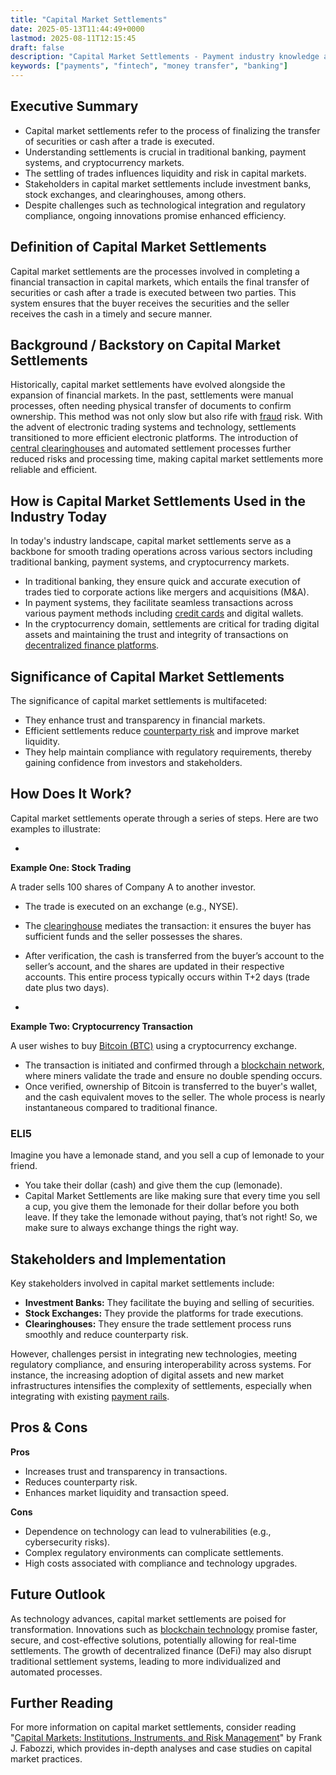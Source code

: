 ```yaml
---
title: "Capital Market Settlements"
date: 2025-05-13T11:44:49+0000
lastmod: 2025-08-11T12:15:45
draft: false
description: "Capital Market Settlements - Payment industry knowledge and insights"
keywords: ["payments", "fintech", "money transfer", "banking"]
---
```


## Executive Summary

- Capital market settlements refer to the process of finalizing the transfer of securities or cash after a trade is executed.
- Understanding settlements is crucial in traditional banking, payment systems, and cryptocurrency markets.
- The settling of trades influences liquidity and risk in capital markets.
- Stakeholders in capital market settlements include investment banks, stock exchanges, and clearinghouses, among others.
- Despite challenges such as technological integration and regulatory compliance, ongoing innovations promise enhanced efficiency.

## Definition of Capital Market Settlements
Capital market settlements are the processes involved in completing a financial transaction in capital markets, which entails the final transfer of securities or cash after a trade is executed between two parties. This system ensures that the buyer receives the securities and the seller receives the cash in a timely and secure manner.

## Background / Backstory on Capital Market Settlements
Historically, capital market settlements have evolved alongside the expansion of financial markets. In the past, settlements were manual processes, often needing physical transfer of documents to confirm ownership. This method was not only slow but also rife with [fraud](https://faisalkhanllc.xyz/resources/payments-wiki/f/fraud/) risk. With the advent of electronic trading systems and technology, settlements transitioned to more efficient electronic platforms. The introduction of [central clearinghouses](https://faisalkhanllc.xyz/resources/payments-wiki/c/clearing-account/) and automated settlement processes further reduced risks and processing time, making capital market settlements more reliable and efficient.

## How is Capital Market Settlements Used in the Industry Today
In today's industry landscape, capital market settlements serve as a backbone for smooth trading operations across various sectors including traditional banking, payment systems, and cryptocurrency markets.

- In traditional banking, they ensure quick and accurate execution of trades tied to corporate actions like mergers and acquisitions (M&A).
- In payment systems, they facilitate seamless transactions across various payment methods including [credit cards](https://faisalkhanllc.xyz/resources/payments-wiki/c/credit-card/) and digital wallets.
- In the cryptocurrency domain, settlements are critical for trading digital assets and maintaining the trust and integrity of transactions on [decentralized finance platforms](https://faisalkhanllc.xyz/resources/payments-wiki/d/decentralized-finance-defi/).

## Significance of Capital Market Settlements
The significance of capital market settlements is multifaceted:

- They enhance trust and transparency in financial markets.
- Efficient settlements reduce [counterparty risk](https://faisalkhanllc.xyz/resources/payments-wiki/s/settlement-risk/) and improve market liquidity.
- They help maintain compliance with regulatory requirements, thereby gaining confidence from investors and stakeholders.

## How Does It Work?
Capital market settlements operate through a series of steps. Here are two examples to illustrate:

- 
**Example One: Stock Trading**

A trader sells 100 shares of Company A to another investor.
- The trade is executed on an exchange (e.g., NYSE).
- The [clearinghouse](https://faisalkhanllc.xyz/resources/payments-wiki/c/clearing-account/) mediates the transaction: it ensures the buyer has sufficient funds and the seller possesses the shares.
- After verification, the cash is transferred from the buyer’s account to the seller’s account, and the shares are updated in their respective accounts. This entire process typically occurs within T+2 days (trade date plus two days).

- 
**Example Two: Cryptocurrency Transaction**

A user wishes to buy [Bitcoin (BTC)](https://faisalkhanllc.xyz/resources/payments-wiki/b/bitcoin/) using a cryptocurrency exchange.
- The transaction is initiated and confirmed through a [blockchain network](https://faisalkhanllc.xyz/resources/payments-wiki/b/blockchain/), where miners validate the trade and ensure no double spending occurs.
- Once verified, ownership of Bitcoin is transferred to the buyer's wallet, and the cash equivalent moves to the seller. The whole process is nearly instantaneous compared to traditional finance.

### ELI5
Imagine you have a lemonade stand, and you sell a cup of lemonade to your friend.

- You take their dollar (cash) and give them the cup (lemonade).
- Capital Market Settlements are like making sure that every time you sell a cup, you give them the lemonade for their dollar before you both leave. If they take the lemonade without paying, that’s not right! So, we make sure to always exchange things the right way.

## Stakeholders and Implementation
Key stakeholders involved in capital market settlements include:

- **Investment Banks:** They facilitate the buying and selling of securities.
- **Stock Exchanges:** They provide the platforms for trade executions.
- **Clearinghouses:** They ensure the trade settlement process runs smoothly and reduce counterparty risk.

However, challenges persist in integrating new technologies, meeting regulatory compliance, and ensuring interoperability across systems. For instance, the increasing adoption of digital assets and new market infrastructures intensifies the complexity of settlements, especially when integrating with existing [payment rails](https://faisalkhanllc.xyz/resources/payments-wiki/p/payment-rails/).

## Pros & Cons
**Pros**

- Increases trust and transparency in transactions.
- Reduces counterparty risk.
- Enhances market liquidity and transaction speed.

**Cons**

- Dependence on technology can lead to vulnerabilities (e.g., cybersecurity risks).
- Complex regulatory environments can complicate settlements.
- High costs associated with compliance and technology upgrades.

## Future Outlook
As technology advances, capital market settlements are poised for transformation. Innovations such as [blockchain technology](https://faisalkhanllc.xyz/resources/payments-wiki/b/blockchain-technology/) promise faster, secure, and cost-effective solutions, potentially allowing for real-time settlements. The growth of decentralized finance (DeFi) may also disrupt traditional settlement systems, leading to more individualized and automated processes.

## Further Reading
For more information on capital market settlements, consider reading "[Capital Markets: Institutions, Instruments, and Risk Management](https://www.goodreads.com/book/show/26263173-capital-markets)" by Frank J. Fabozzi, which provides in-depth analyses and case studies on capital market practices.